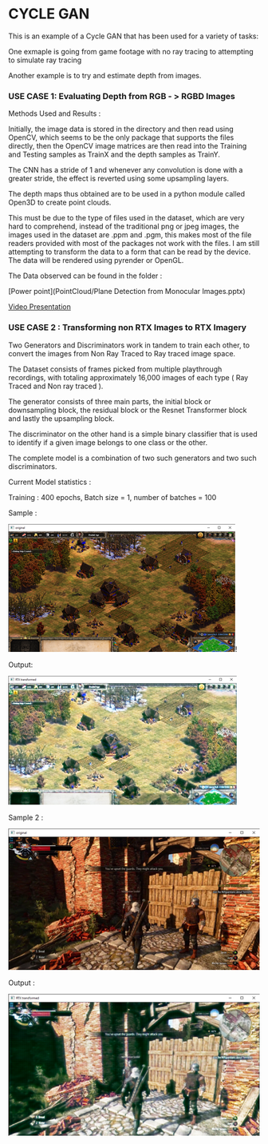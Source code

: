 # CYCLE GAN

This is an example of a Cycle GAN that has been used for a variety of tasks:

One exmaple is going from game footage with no ray tracing to attempting to simulate ray tracing

Another example is to try and estimate depth from images.

### USE CASE 1: Evaluating Depth from RGB - > RGBD Images

Methods Used and Results :

Initially, the image data is stored in the directory and then read using OpenCV, which seems to be the only package that supports the files directly, then the OpenCV image matrices are then read into the Training and Testing samples as TrainX and the depth samples as TrainY.

The CNN has a stride of 1 and whenever any convolution is done with a greater stride, the effect is reverted using some upsampling layers.

The depth maps thus obtained are to be used in a python module called Open3D to create point clouds.

This must be due to the type of files used in the dataset, which are very hard to comprehend, instead of the traditional png or jpeg images, the images used in the dataset are .ppm and .pgm, this makes most of the file readers provided with most of the packages not work with the files. I am still attempting to transform the data to a form that can be read by the device.
The data will be rendered using pyrender or OpenGL.

The Data observed can be found in the folder : 

[Power point](PointCloud/Plane Detection from Monocular Images.pptx)

[Video Presentation](PointCloud/Pointcloud.mkv)

### USE CASE 2 : Transforming non RTX Images to RTX Imagery

Two Generators and Discriminators work in tandem to train each other, to convert the images from Non Ray Traced to Ray traced image space.

The Dataset consists of frames picked from multiple playthrough recordings, with totaling approximately 16,000 images of each type ( Ray Traced and Non ray traced ).

The generator consists of three main parts, the initial block or downsampling block, the residual block or the Resnet Transformer block and lastly the upsampling block.

The discriminator on the other hand is a simple binary classifier that is used to identify if a given image belongs to one class or the other.

The complete model is a combination of two such generators and two such discriminators.


Current Model statistics :

Training : 400 epochs, Batch size = 1, number of batches = 100

Sample :

![](Ray_Traced/Picture1.png)!

Output:

![](Ray_Traced/Ray_1.png)

Sample 2 :

![](Ray_Traced/Picture3.png)

Output :

![](Ray_Traced/Ray3.png)